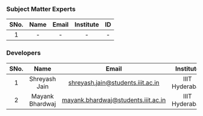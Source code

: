 <!-- Remove all lines above this line before making changes to the file -->
### Subject Matter Experts
| SNo. | Name | Email | Institute | ID |
| :---: | :---: | :---: | :---: | :---: |
| 1 | - | - | - | - |

### Developers
| SNo. | Name | Email | Institute | ID |
| :---: | :---: | :---: | :---: | :---: |
| 1 | Shreyash Jain | shreyash.jain@students.iiit.ac.in | IIIT Hyderabad | 2020101006 |
| 2 | Mayank Bhardwaj | mayank.bhardwaj@students.iiit.ac.in | IIIT Hyderabad | 2020101068 |